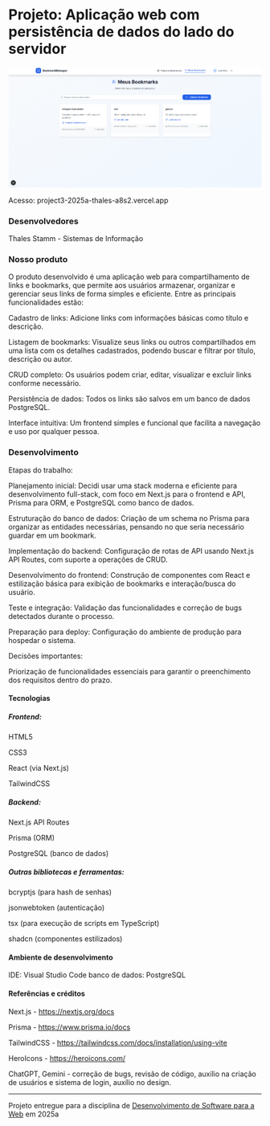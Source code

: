 # Projeto: Aplicação web com persistência de dados do lado do servidor

![Screenshot do projeto](./img/1.png "Screenshot do projeto")


Acesso: project3-2025a-thales-a8s2.vercel.app


### Desenvolvedores
Thales Stamm - Sistemas de Informação


### Nosso produto

O produto desenvolvido é uma aplicação web para compartilhamento de links e bookmarks, que permite aos usuários armazenar, organizar e gerenciar seus links de forma simples e eficiente. Entre as principais funcionalidades estão:

Cadastro de links: Adicione links com informações básicas como título e descrição.

Listagem de bookmarks: Visualize seus links ou outros compartilhados em uma lista com os detalhes cadastrados, podendo buscar e filtrar por título, descrição ou autor.

CRUD completo: Os usuários podem criar, editar, visualizar e excluir links conforme necessário.

Persistência de dados: Todos os links são salvos em um banco de dados PostgreSQL.

Interface intuitiva: Um frontend simples e funcional que facilita a navegação e uso por qualquer pessoa.


### Desenvolvimento

Etapas do trabalho:

Planejamento inicial: Decidi usar uma stack moderna e eficiente para desenvolvimento full-stack, com foco em Next.js para o frontend e API, Prisma para ORM, e PostgreSQL como banco de dados.

Estruturação do banco de dados: Criação de um schema no Prisma para organizar as entidades necessárias, pensando no que seria necessário guardar em um bookmark.

Implementação do backend: Configuração de rotas de API usando Next.js API Routes, com suporte a operações de CRUD.

Desenvolvimento do frontend: Construção de componentes com React e estilização básica para exibição de bookmarks e interação/busca do usuário.

Teste e integração: Validação das funcionalidades e correção de bugs detectados durante o processo.

Preparação para deploy: Configuração do ambiente de produção para hospedar o sistema.



Decisões importantes:

Priorização de funcionalidades essenciais para garantir o preenchimento dos requisitos dentro do prazo.


#### Tecnologias

##### Frontend:

HTML5

CSS3

React (via Next.js)

TailwindCSS


##### Backend:

Next.js API Routes

Prisma (ORM)

PostgreSQL (banco de dados)


##### Outras bibliotecas e ferramentas:

bcryptjs (para hash de senhas)

jsonwebtoken (autenticação)

tsx (para execução de scripts em TypeScript)

shadcn (componentes estilizados)



#### Ambiente de desenvolvimento

IDE: Visual Studio Code
banco de dados: PostgreSQL

#### Referências e créditos

Next.js - https://nextjs.org/docs

Prisma - https://www.prisma.io/docs

TailwindCSS - https://tailwindcss.com/docs/installation/using-vite

HeroIcons - https://heroicons.com/

ChatGPT, Gemini - correção de bugs, revisão de código, auxílio na criação de usuários e sistema de login, auxílio no design.



---
Projeto entregue para a disciplina de [Desenvolvimento de Software para a Web](http://github.com/andreainfufsm/elc1090-2025a) em 2025a
